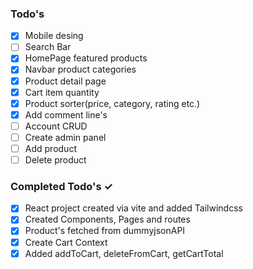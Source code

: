 ### Todo's

- [x] Mobile desing
- [ ] Search Bar
- [x] HomePage featured products
- [x] Navbar product categories
- [x] Product detail page
- [x] Cart item quantity
- [x] Product sorter(price, category, rating etc.)
- [x] Add comment line's
- [ ] Account CRUD
- [ ] Create admin panel
- [ ] Add product
- [ ] Delete product

### Completed Todo's ✓

- [x] React project created via vite and added Tailwindcss
- [x] Created Components, Pages and routes
- [x] Product's fetched from dummyjsonAPI
- [x] Create Cart Context
- [x] Added addToCart, deleteFromCart, getCartTotal
